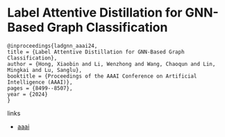 # Label Attentive Distillation for GNN-Based Graph Classification

```
@inproceedings{ladgnn_aaai24,
title = {Label Attentive Distillation for GNN-Based Graph Classification},
author = {Hong, Xiaobin and Li, Wenzhong and Wang, Chaoqun and Lin, Mingkai and Lu, Sanglu},
booktitle = {Proceedings of the AAAI Conference on Artificial Intelligence (AAAI)},
pages = {8499--8507},
year = {2024}
}
```

links
- [aaai](https://ojs.aaai.org/index.php/AAAI/article/view/28693)
